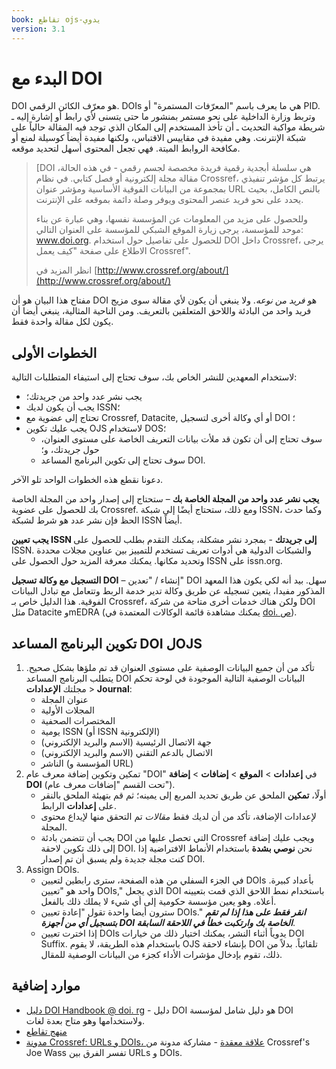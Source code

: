 ```yaml
---
book: تقاطع ojs-يدوي
version: 3.1
---
```


# البدء مع DOI

DOI هو معرّف الكائن الرقمي. DOIs هي ما يعرف باسم "المعرّفات المستمرة" أو PID. وتربط وزارة الداخلية على نحو مستمر بمنشور ما حتى يتسنى لأي رابط أو إشارة إليه ـ شريطة مواكبة التحديث ـ أن تأخذ المستخدم إلى المكان الذي توجد فيه المقالة حالياً على شبكة الإنترنت. وهي مفيدة في مقاييس الاقتباس، ولكنها مفيدة أيضاً كوسيلة لمنع أو مكافحة الروابط الميتة. فهي تجعل المحتوى أسهل لتحديد موقعه.

> [DOI هي سلسلة أبجدية رقمية فريدة مخصصة لجسم رقمي - في هذه الحالة، مقالة مجلة إلكترونية أو فصل كتابي. في نظام Crossref، يرتبط كل مؤشر تنفيذي بمجموعة من البيانات الفوقية الأساسية ومؤشر عنوان URL بالنص الكامل، بحيث يحدد على نحو فريد عنصر المحتوى ويوفر وصلة دائمة بموقعه على الإنترنت.
> 
> وللحصول على مزيد من المعلومات عن المؤسسة نفسها، وهي عبارة عن بناء موحد للمؤسسة، يرجى زيارة الموقع الشبكي للمؤسسة على العنوان التالي: www.doi.org. للحصول على تفاصيل حول استخدام DOI داخل Crossref، يرجى الاطلاع على صفحة "كيف يعمل Crossref".
> 
> انظر المزيد في [http://www.crossref.org/about/](http://www.crossref.org/about/)

مفتاح هذا البيان هو أن DOI هو _فريد من نوعه_. ولا ينبغي أن يكون لأي مقالة سوى مزيج فريد واحد من البادئة واللاحق المتعلقين بالتعريف. ومن الناحية المثالية، ينبغي أيضا أن يكون لكل مقالة واحدة فقط.

## الخطوات الأولى

لاستخدام المعهدين للنشر الخاص بك، سوف تحتاج إلى استيفاء المتطلبات التالية:

- يجب نشر عدد واحد من جريدتك؛
- يجب أن يكون لديك ISSN؛
- تحتاج إلى عضوية مع Crossref, Datacite, أو أي وكالة أخرى لتسجيل DOI ؛
- يجب عليك تكوين OJS لاستخدام DOS؛
    - سوف تحتاج إلى أن تكون قد ملأت بيانات التعريف الخاصة على مستوى العنوان، حول جريدتك، و؛
    - سوف تحتاج إلى تكوين البرنامج المساعد DOI.

دعونا نقطع هذه الخطوات الواحد تلو الآخر.

**يجب نشر عدد واحد من المجلة الخاصة بك** – ستحتاج إلى إصدار واحد من المجلة الخاصة بك للحصول على عضوية Crossref.  ومع ذلك، ستحتاج أيضًا إلى شبكة ISSN، وكما حدث الحظ فإن نشر عدد هو شرط لشبكة ISSN أيضاً.

**يجب تعيين ISSN إلى جريدتك** - بمجرد نشر مشكلة، يمكنك التقدم بطلب للحصول على ISSN. والشبكات الدولية هي أدوات تعريف تستخدم للتمييز بين عناوين مجلات محددة وتحديد مكانها. يمكنك معرفة المزيد حول الحصول على ISSN على issn.org.

**التسجيل مع وكالة تسجيل DOI** – إنشاء / "تعدين" DOI سهل. بيد أنه لكي يكون هذا المعهد المذكور مفيدا، يتعين تسجيله عن طريق وكالة تدير خدمة الربط وتتعامل مع تبادل البيانات الفوقية. هذا الدليل خاص بـ Crossref، ولكن هناك خدمات أخرى متاحة من شركة DOI مثل Datacite وmEDRA (يمكنك مشاهدة قائمة الوكالات المعتمدة في [doi. ص](https://www.doi.org/registration_agencies.html)).

## تكوين البرنامج المساعد DOI لOJS

1. تأكد من أن جميع البيانات الوصفية على مستوى العنوان قد تم ملؤها بشكل صحيح. يتطلب البرنامج المساعد DOI البيانات الوصفية التالية الموجودة في لوحة تحكم مجلتك **الإعدادات** > **Journal**:
    - عنوان المجلة
    - المجلات الأولية
    - المختصرات الصحفية
    - يومية ISSN (أو ISSN الإلكترونية)
    - جهة الاتصال الرئيسية (الاسم والبريد الإلكتروني)
    - الاتصال بالدعم التقني (الاسم والبريد الإلكتروني)
    - الناشر (المؤسسة و URL)
2. تمكين وتكوين إضافة معرف عام "DOI" في **إعدادات** > **الموقع** > **إضافات** > **إضافة DOI** (تحت القسم "إضافات معرف عام").
    - أولًا، **تمكين** الملحق عن طريق تحديد المربع إلى يمينه؛ ثم قم بتهيئة الملحق بالنقر على **إعدادات** الرابط.
    - لإعدادات الإضافة، تأكد من أن لديك فقط _مقالات_ تم التحقق منها لإيداع محتوى المجلة.
    - يجب أن تتضمن بادئة DOI التي تحصل عليها من Crossref ويجب عليك إضافة إلى ذلك تكوين لاحقة DOI. نحن **نوصي بشدة** باستخدام الأنماط الافتراضية إذا كنت مجلة جديدة ولم يسبق أن تم إصدار DOI.
3. Assign DOIs.
    - في الجزء السفلي من هذه الصفحة، سترى رابطين لتعيين DOIs بأعداد كبيرة. واحد هو "تعيين DOIs," الذي يجعل DOI باستخدام نمط اللاحق الذي قمت بتعيينه أعلاه. وهو يعين مؤسسة حكومية إلى أي شيء لا يملك ذلك بالفعل.
    - سترون أيضا واحدة تقول "إعادة تعيين DOIs." **_انقر فقط على هذا إذا لم تقم بتسجيل أي من أجهزة DOI الخاصة بك وارتكبت خطأ في اللاحقة السابقة_**.
    - إذا اخترت تعيين DOIs يدوياً أثناء النشر، يمكنك اختيار ذلك من خيارات DOI Suffix. باستخدام هذه الطريقة، لا يقوم OJS بإنشاء لاحقة DOI تلقائياً. بدلاً من ذلك، تقوم بإدخال مؤشرات الأداء كجزء من البيانات الوصفية للمقال.

## موارد إضافية

- [دليل DOI Handbook @ doi. rg](https://www.doi.org/hb.html) - دليل DOI هو دليل شامل لمؤسسة DOI ولاستخدامها وهو متاح بعدة لغات.
- [منهج تقاطع](https://www.crossref.org/education/)
- [مدونة Crossref: URLs و DOIs، علاقة معقدة](https://www.crossref.org/blog/urls-and-dois-a-complicated-relationship/) - مشاركة مدونة من Crossref's Joe Wass تفسر الفرق بين URLs و DOIs.
